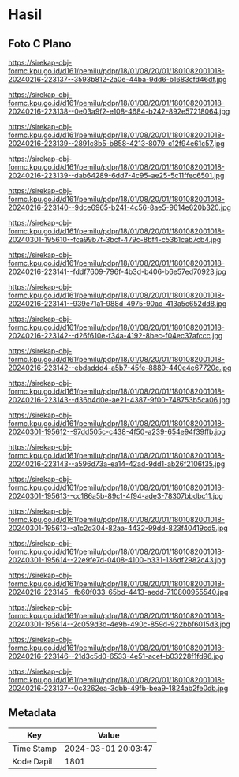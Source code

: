# Hasil

## Foto C Plano

https://sirekap-obj-formc.kpu.go.id/d161/pemilu/pdpr/18/01/08/20/01/1801082001018-20240216-223137--3593b812-2a0e-44ba-9dd6-b1683cfd46df.jpg

https://sirekap-obj-formc.kpu.go.id/d161/pemilu/pdpr/18/01/08/20/01/1801082001018-20240216-223138--0e03a9f2-e108-4684-b242-892e57218064.jpg

https://sirekap-obj-formc.kpu.go.id/d161/pemilu/pdpr/18/01/08/20/01/1801082001018-20240216-223139--2891c8b5-b858-4213-8079-c12f94e61c57.jpg

https://sirekap-obj-formc.kpu.go.id/d161/pemilu/pdpr/18/01/08/20/01/1801082001018-20240216-223139--dab64289-6dd7-4c95-ae25-5c11ffec6501.jpg

https://sirekap-obj-formc.kpu.go.id/d161/pemilu/pdpr/18/01/08/20/01/1801082001018-20240216-223140--9dce6965-b241-4c56-8ae5-9614e620b320.jpg

https://sirekap-obj-formc.kpu.go.id/d161/pemilu/pdpr/18/01/08/20/01/1801082001018-20240301-195610--fca99b7f-3bcf-479c-8bf4-c53b1cab7cb4.jpg

https://sirekap-obj-formc.kpu.go.id/d161/pemilu/pdpr/18/01/08/20/01/1801082001018-20240216-223141--fddf7609-796f-4b3d-b406-b6e57ed70923.jpg

https://sirekap-obj-formc.kpu.go.id/d161/pemilu/pdpr/18/01/08/20/01/1801082001018-20240216-223141--939e71a1-988d-4975-90ad-413a5c652dd8.jpg

https://sirekap-obj-formc.kpu.go.id/d161/pemilu/pdpr/18/01/08/20/01/1801082001018-20240216-223142--d26f610e-f34a-4192-8bec-f04ec37afccc.jpg

https://sirekap-obj-formc.kpu.go.id/d161/pemilu/pdpr/18/01/08/20/01/1801082001018-20240216-223142--ebdaddd4-a5b7-45fe-8889-440e4e67720c.jpg

https://sirekap-obj-formc.kpu.go.id/d161/pemilu/pdpr/18/01/08/20/01/1801082001018-20240216-223143--d36b4d0e-ae21-4387-9f00-748753b5ca06.jpg

https://sirekap-obj-formc.kpu.go.id/d161/pemilu/pdpr/18/01/08/20/01/1801082001018-20240301-195612--97dd505c-c438-4f50-a239-654e94f39ffb.jpg

https://sirekap-obj-formc.kpu.go.id/d161/pemilu/pdpr/18/01/08/20/01/1801082001018-20240216-223143--a596d73a-ea14-42ad-9dd1-ab26f2106f35.jpg

https://sirekap-obj-formc.kpu.go.id/d161/pemilu/pdpr/18/01/08/20/01/1801082001018-20240301-195613--cc186a5b-89c1-4f94-ade3-78307bbdbc11.jpg

https://sirekap-obj-formc.kpu.go.id/d161/pemilu/pdpr/18/01/08/20/01/1801082001018-20240301-195613--a1c2d304-82aa-4432-99dd-823f40419cd5.jpg

https://sirekap-obj-formc.kpu.go.id/d161/pemilu/pdpr/18/01/08/20/01/1801082001018-20240301-195614--22e9fe7d-0408-4100-b331-136df2982c43.jpg

https://sirekap-obj-formc.kpu.go.id/d161/pemilu/pdpr/18/01/08/20/01/1801082001018-20240216-223145--fb60f033-65bd-4413-aedd-710800955540.jpg

https://sirekap-obj-formc.kpu.go.id/d161/pemilu/pdpr/18/01/08/20/01/1801082001018-20240301-195614--2c059d3d-4e9b-490c-859d-922bbf6015d3.jpg

https://sirekap-obj-formc.kpu.go.id/d161/pemilu/pdpr/18/01/08/20/01/1801082001018-20240216-223146--21d3c5d0-6533-4e51-acef-b03228f1fd96.jpg

https://sirekap-obj-formc.kpu.go.id/d161/pemilu/pdpr/18/01/08/20/01/1801082001018-20240216-223137--0c3262ea-3dbb-49fb-bea9-1824ab2fe0db.jpg


## Metadata

| Key        | Value               |
| ---------- | ------------------- |
| Time Stamp | 2024-03-01 20:03:47 |
| Kode Dapil | 1801                |



